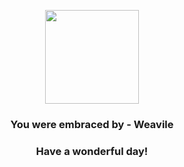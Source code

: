 <p align="center">
    <img src="https://raw.githubusercontent.com/PokeAPI/sprites/master/sprites/pokemon/461.png" width="150" height="150">
</p>
<h3 align="center">You were embraced by - <b>Weavile</b></h3>
<h3 align="center">Have a wonderful day!</h3>
